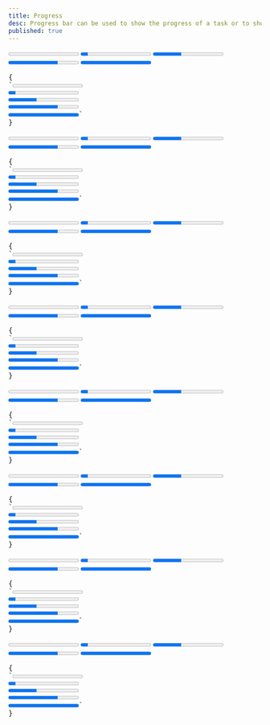 ```yaml
---
title: Progress
desc: Progress bar can be used to show the progress of a task or to show the passing of time.
published: true
---
```


<script>
  import Component from "@components/Component.svelte"
  import ClassTable from "@components/ClassTable.svelte"
</script>

<ClassTable
data="{[
  { type:'component', class: 'progress', desc: 'Progress element' },
  { type:'component', class: 'progress-primary', desc: 'Adds `primary` color' },
  { type:'component', class: 'progress-secondary', desc: 'Adds `secondary` color' },
  { type:'component', class: 'progress-accent', desc: 'Adds `accent` color' },
  { type:'component', class: 'progress-info', desc: 'Adds `info` color' },
  { type:'component', class: 'progress-success', desc: 'Adds `success` color' },
  { type:'component', class: 'progress-warning', desc: 'Adds `warning` color' },
  { type:'component', class: 'progress-error', desc: 'Adds `error` color' },
]}"
/>

<Component title="Progress">
<div class="flex flex-col gap-2 items-center">
  <progress class="progress w-56" value="0" max="100"></progress>
  <progress class="progress w-56" value="10" max="100"></progress>
  <progress class="progress w-56" value="40" max="100"></progress>
  <progress class="progress w-56" value="70" max="100"></progress>
  <progress class="progress w-56" value="100" max="100"></progress>
</div>
<pre slot="html">{
`<progress class="progress w-56" value="0" max="100"></progress>
<progress class="progress w-56" value="10" max="100"></progress>
<progress class="progress w-56" value="40" max="100"></progress>
<progress class="progress w-56" value="70" max="100"></progress>
<progress class="progress w-56" value="100" max="100"></progress>`
}</pre>
</Component>

<Component title="Primary color">
<div class="flex flex-col gap-2 items-center">
  <progress class="progress progress-primary w-56" value="0" max="100"></progress>
  <progress class="progress progress-primary w-56" value="10" max="100"></progress>
  <progress class="progress progress-primary w-56" value="40" max="100"></progress>
  <progress class="progress progress-primary w-56" value="70" max="100"></progress>
  <progress class="progress progress-primary w-56" value="100" max="100"></progress>
</div>
<pre slot="html">{
`<progress class="progress progress-primary w-56" value="0" max="100"></progress>
<progress class="progress progress-primary w-56" value="10" max="100"></progress>
<progress class="progress progress-primary w-56" value="40" max="100"></progress>
<progress class="progress progress-primary w-56" value="70" max="100"></progress>
<progress class="progress progress-primary w-56" value="100" max="100"></progress>`
}</pre>
</Component>

<Component title="Secondary color">
<div class="flex flex-col gap-2 items-center">
  <progress class="progress progress-secondary w-56" value="0" max="100"></progress>
  <progress class="progress progress-secondary w-56" value="10" max="100"></progress>
  <progress class="progress progress-secondary w-56" value="40" max="100"></progress>
  <progress class="progress progress-secondary w-56" value="70" max="100"></progress>
  <progress class="progress progress-secondary w-56" value="100" max="100"></progress>
</div>
<pre slot="html">{
`<progress class="progress progress-secondary w-56" value="0" max="100"></progress>
<progress class="progress progress-secondary w-56" value="10" max="100"></progress>
<progress class="progress progress-secondary w-56" value="40" max="100"></progress>
<progress class="progress progress-secondary w-56" value="70" max="100"></progress>
<progress class="progress progress-secondary w-56" value="100" max="100"></progress>`
}</pre>
</Component>

<Component title="Accent color">
<div class="flex flex-col gap-2 items-center">
  <progress class="progress progress-accent w-56" value="0" max="100"></progress>
  <progress class="progress progress-accent w-56" value="10" max="100"></progress>
  <progress class="progress progress-accent w-56" value="40" max="100"></progress>
  <progress class="progress progress-accent w-56" value="70" max="100"></progress>
  <progress class="progress progress-accent w-56" value="100" max="100"></progress>
</div>
<pre slot="html">{
`<progress class="progress progress-accent w-56" value="0" max="100"></progress>
<progress class="progress progress-accent w-56" value="10" max="100"></progress>
<progress class="progress progress-accent w-56" value="40" max="100"></progress>
<progress class="progress progress-accent w-56" value="70" max="100"></progress>
<progress class="progress progress-accent w-56" value="100" max="100"></progress>`
}</pre>
</Component>

<Component title="Success color">
<div class="flex flex-col gap-2 items-center">
  <progress class="progress progress-success w-56" value="0" max="100"></progress>
  <progress class="progress progress-success w-56" value="10" max="100"></progress>
  <progress class="progress progress-success w-56" value="40" max="100"></progress>
  <progress class="progress progress-success w-56" value="70" max="100"></progress>
  <progress class="progress progress-success w-56" value="100" max="100"></progress>
</div>
<pre slot="html">{
`<progress class="progress progress-success w-56" value="0" max="100"></progress>
<progress class="progress progress-success w-56" value="10" max="100"></progress>
<progress class="progress progress-success w-56" value="40" max="100"></progress>
<progress class="progress progress-success w-56" value="70" max="100"></progress>
<progress class="progress progress-success w-56" value="100" max="100"></progress>`
}</pre>
</Component>

<Component title="Info color">
<div class="flex flex-col gap-2 items-center">
  <progress class="progress progress-info w-56" value="0" max="100"></progress>
  <progress class="progress progress-info w-56" value="10" max="100"></progress>
  <progress class="progress progress-info w-56" value="40" max="100"></progress>
  <progress class="progress progress-info w-56" value="70" max="100"></progress>
  <progress class="progress progress-info w-56" value="100" max="100"></progress>
</div>
<pre slot="html">{
`<progress class="progress progress-info w-56" value="0" max="100"></progress>
<progress class="progress progress-info w-56" value="10" max="100"></progress>
<progress class="progress progress-info w-56" value="40" max="100"></progress>
<progress class="progress progress-info w-56" value="70" max="100"></progress>
<progress class="progress progress-info w-56" value="100" max="100"></progress>`
}</pre>
</Component>

<Component title="Warning color">
<div class="flex flex-col gap-2 items-center">
  <progress class="progress progress-warning w-56" value="0" max="100"></progress>
  <progress class="progress progress-warning w-56" value="10" max="100"></progress>
  <progress class="progress progress-warning w-56" value="40" max="100"></progress>
  <progress class="progress progress-warning w-56" value="70" max="100"></progress>
  <progress class="progress progress-warning w-56" value="100" max="100"></progress>
</div>
<pre slot="html">{
`<progress class="progress progress-warning w-56" value="0" max="100"></progress>
<progress class="progress progress-warning w-56" value="10" max="100"></progress>
<progress class="progress progress-warning w-56" value="40" max="100"></progress>
<progress class="progress progress-warning w-56" value="70" max="100"></progress>
<progress class="progress progress-warning w-56" value="100" max="100"></progress>`
}</pre>
</Component>

<Component title="Error color">
<div class="flex flex-col gap-2 items-center">
  <progress class="progress progress-error w-56" value="0" max="100"></progress>
  <progress class="progress progress-error w-56" value="10" max="100"></progress>
  <progress class="progress progress-error w-56" value="40" max="100"></progress>
  <progress class="progress progress-error w-56" value="70" max="100"></progress>
  <progress class="progress progress-error w-56" value="100" max="100"></progress>
</div>
<pre slot="html">{
`<progress class="progress progress-error w-56" value="0" max="100"></progress>
<progress class="progress progress-error w-56" value="10" max="100"></progress>
<progress class="progress progress-error w-56" value="40" max="100"></progress>
<progress class="progress progress-error w-56" value="70" max="100"></progress>
<progress class="progress progress-error w-56" value="100" max="100"></progress>`
}</pre>
</Component>
